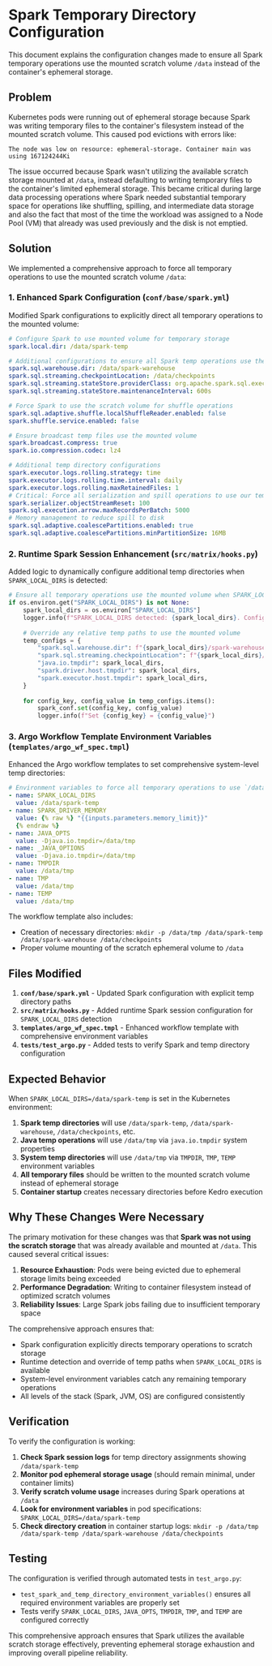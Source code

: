 # Spark Temporary Directory Configuration

This document explains the configuration changes made to ensure all Spark temporary operations use the mounted scratch volume `/data` instead of the container's ephemeral storage.

## Problem
Kubernetes pods were running out of ephemeral storage because Spark was writing temporary files to the container's filesystem instead of the mounted scratch volume. This caused pod evictions with errors like:
```
The node was low on resource: ephemeral-storage. Container main was using 167124244Ki
```

The issue occurred because Spark wasn't utilizing the available scratch storage mounted at `/data`, instead defaulting to writing temporary files to the container's limited ephemeral storage. This became critical during large data processing operations where Spark needed substantial temporary space for operations like shuffling, spilling, and intermediate data storage and also the fact that most of the time the workload was assigned to a Node Pool (VM) that already was used previously and the disk is not emptied.

## Solution
We implemented a comprehensive approach to force all temporary operations to use the mounted scratch volume `/data`:

### 1. Enhanced Spark Configuration (`conf/base/spark.yml`)
Modified Spark configurations to explicitly direct all temporary operations to the mounted volume:

```yaml
# Configure Spark to use mounted volume for temporary storage
spark.local.dir: /data/spark-temp

# Additional configurations to ensure all Spark temp operations use the mounted volume
spark.sql.warehouse.dir: /data/spark-warehouse
spark.sql.streaming.checkpointLocation: /data/checkpoints
spark.sql.streaming.stateStore.providerClass: org.apache.spark.sql.execution.streaming.state.HDFSBackedStateStoreProvider
spark.sql.streaming.stateStore.maintenanceInterval: 600s

# Force Spark to use the scratch volume for shuffle operations
spark.sql.adaptive.shuffle.localShuffleReader.enabled: false
spark.shuffle.service.enabled: false

# Ensure broadcast temp files use the mounted volume
spark.broadcast.compress: true
spark.io.compression.codec: lz4

# Additional temp directory configurations
spark.executor.logs.rolling.strategy: time
spark.executor.logs.rolling.time.interval: daily
spark.executor.logs.rolling.maxRetainedFiles: 1
# Critical: Force all serialization and spill operations to use our temp directory
spark.serializer.objectStreamReset: 100
spark.sql.execution.arrow.maxRecordsPerBatch: 5000
# Memory management to reduce spill to disk
spark.sql.adaptive.coalescePartitions.enabled: true
spark.sql.adaptive.coalescePartitions.minPartitionSize: 16MB
```

### 2. Runtime Spark Session Enhancement (`src/matrix/hooks.py`)
Added logic to dynamically configure additional temp directories when `SPARK_LOCAL_DIRS` is detected:

```python
# Ensure all temporary operations use the mounted volume when SPARK_LOCAL_DIRS is set
if os.environ.get("SPARK_LOCAL_DIRS") is not None:
    spark_local_dirs = os.environ["SPARK_LOCAL_DIRS"]
    logger.info(f"SPARK_LOCAL_DIRS detected: {spark_local_dirs}. Configuring additional temp paths.")
    
    # Override any relative temp paths to use the mounted volume
    temp_configs = {
        "spark.sql.warehouse.dir": f"{spark_local_dirs}/spark-warehouse",
        "spark.sql.streaming.checkpointLocation": f"{spark_local_dirs}/checkpoints",
        "java.io.tmpdir": spark_local_dirs,
        "spark.driver.host.tmpdir": spark_local_dirs,
        "spark.executor.host.tmpdir": spark_local_dirs,
    }
    
    for config_key, config_value in temp_configs.items():
        spark_conf.set(config_key, config_value)
        logger.info(f"Set {config_key} = {config_value}")
```

### 3. Argo Workflow Template Environment Variables (`templates/argo_wf_spec.tmpl`)
Enhanced the Argo workflow templates to set comprehensive system-level temp directories:

```yaml
# Environment variables to force all temporary operations to use `/data` (scratch volume)
- name: SPARK_LOCAL_DIRS
  value: /data/spark-temp
- name: SPARK_DRIVER_MEMORY
  value: {% raw %} "{{inputs.parameters.memory_limit}}"
  {% endraw %}
- name: JAVA_OPTS
  value: -Djava.io.tmpdir=/data/tmp
- name: _JAVA_OPTIONS
  value: -Djava.io.tmpdir=/data/tmp
- name: TMPDIR
  value: /data/tmp
- name: TMP
  value: /data/tmp
- name: TEMP
  value: /data/tmp
```

The workflow template also includes:
- Creation of necessary directories: `mkdir -p /data/tmp /data/spark-temp /data/spark-warehouse /data/checkpoints`
- Proper volume mounting of the scratch ephemeral volume to `/data`

## Files Modified

1. **`conf/base/spark.yml`** - Updated Spark configuration with explicit temp directory paths
2. **`src/matrix/hooks.py`** - Added runtime Spark session configuration for `SPARK_LOCAL_DIRS` detection
3. **`templates/argo_wf_spec.tmpl`** - Enhanced workflow template with comprehensive environment variables
4. **`tests/test_argo.py`** - Added tests to verify Spark and temp directory configuration

## Expected Behavior

When `SPARK_LOCAL_DIRS=/data/spark-temp` is set in the Kubernetes environment:

1. **Spark temp directories** will use `/data/spark-temp`, `/data/spark-warehouse`, `/data/checkpoints`, etc.
2. **Java temp operations** will use `/data/tmp` via `java.io.tmpdir` system properties
3. **System temp directories** will use `/data/tmp` via `TMPDIR`, `TMP`, `TEMP` environment variables
4. **All temporary files** should be written to the mounted scratch volume instead of ephemeral storage
5. **Container startup** creates necessary directories before Kedro execution

## Why These Changes Were Necessary

The primary motivation for these changes was that **Spark was not using the scratch storage** that was already available and mounted at `/data`. This caused several critical issues:

1. **Resource Exhaustion**: Pods were being evicted due to ephemeral storage limits being exceeded
2. **Performance Degradation**: Writing to container filesystem instead of optimized scratch volumes
3. **Reliability Issues**: Large Spark jobs failing due to insufficient temporary space

The comprehensive approach ensures that:
- Spark configuration explicitly directs temporary operations to scratch storage
- Runtime detection and override of temp paths when `SPARK_LOCAL_DIRS` is available
- System-level environment variables catch any remaining temporary operations
- All levels of the stack (Spark, JVM, OS) are configured consistently

## Verification

To verify the configuration is working:

1. **Check Spark session logs** for temp directory assignments showing `/data/spark-temp`
2. **Monitor pod ephemeral storage usage** (should remain minimal, under container limits)
3. **Verify scratch volume usage** increases during Spark operations at `/data`
4. **Look for environment variables** in pod specifications: `SPARK_LOCAL_DIRS=/data/spark-temp`
5. **Check directory creation** in container startup logs: `mkdir -p /data/tmp /data/spark-temp /data/spark-warehouse /data/checkpoints`

## Testing

The configuration is verified through automated tests in `test_argo.py`:
- `test_spark_and_temp_directory_environment_variables()` ensures all required environment variables are properly set
- Tests verify `SPARK_LOCAL_DIRS`, `JAVA_OPTS`, `TMPDIR`, `TMP`, and `TEMP` are configured correctly

This comprehensive approach ensures that Spark utilizes the available scratch storage effectively, preventing ephemeral storage exhaustion and improving overall pipeline reliability.
